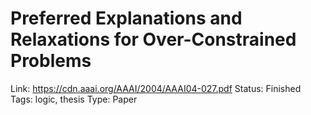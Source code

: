 # Preferred Explanations and Relaxations for Over-Constrained Problems

Link: https://cdn.aaai.org/AAAI/2004/AAAI04-027.pdf
Status: Finished
Tags: logic, thesis
Type: Paper
